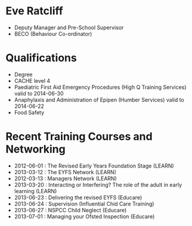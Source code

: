 # Eve Ratcliff #

* Deputy Manager and Pre-School Supervisor
* BECO (Behaviour Co-ordinator)

# Qualifications #

* Degree
* CACHE level 4
* Paediatric First Aid Emergency Procedures (High Q Training Services) valid to 2014-06-30
* Anaphylaxis and Administration of Epipen (Humber Services) valid to 2014-06-22
* Food Safety

# Recent Training Courses and Networking #

* 2012-06-01 : The Revised Early Years Foundation Stage (LEARN)
* 2013-03-12 : The EYFS Network (LEARN)
* 2012-03-13 : Managers Network (LEARN)
* 2013-03-20 : Interacting or Interfering? The role of the adult in early learning (LEARN)
* 2013-06-23 : Delivering the revised EYFS (Educare)
* 2013-06-24 : Supervision (Influential Chid Care Training)
* 2013-06-27 : NSPCC Child Neglect (Educare)
* 2013-07-01 : Managing your Ofsted Inspection (Educare)

